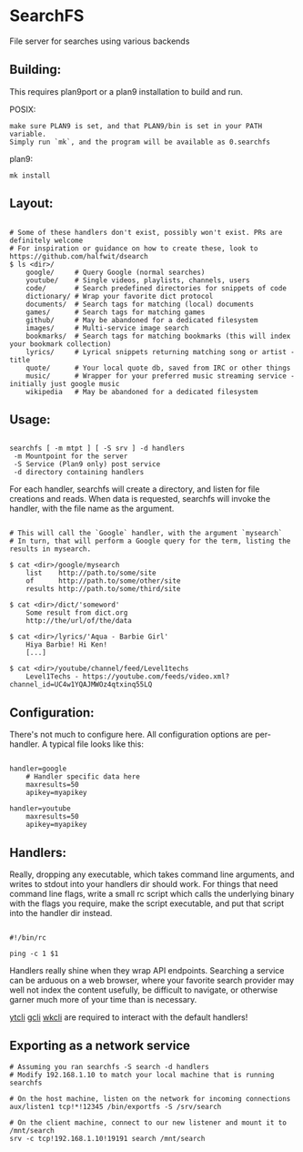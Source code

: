# SearchFS
File server for searches using various backends

## Building:

This requires plan9port or a plan9 installation to build and run.
 
POSIX:

	make sure PLAN9 is set, and that PLAN9/bin is set in your PATH variable.
	Simply run `mk`, and the program will be available as 0.searchfs
 
plan9:

	mk install


## Layout:

```

# Some of these handlers don't exist, possibly won't exist. PRs are definitely welcome
# For inspiration or guidance on how to create these, look to https://github.com/halfwit/dsearch
$ ls <dir>/
	google/     # Query Google (normal searches)
	youtube/    # Single videos, playlists, channels, users
	code/       # Search predefined directories for snippets of code
	dictionary/ # Wrap your favorite dict protocol
	documents/  # Search tags for matching (local) documents
	games/      # Search tags for matching games
	github/     # May be abandoned for a dedicated filesystem
	images/     # Multi-service image search
	bookmarks/  # Search tags for matching bookmarks (this will index your bookmark collection)
	lyrics/     # Lyrical snippets returning matching song or artist - title
	quote/      # Your local quote db, saved from IRC or other things
	music/      # Wrapper for your preferred music streaming service - initially just google music
	wikipedia   # May be abandoned for a dedicated filesystem

```

## Usage:

```

searchfs [ -m mtpt ] [ -S srv ] -d handlers
 -m Mountpoint for the server
 -S Service (Plan9 only) post service 
 -d directory containing handlers 

```

For each handler, searchfs will create a directory, and listen for file creations and reads.
When data is requested, searchfs will invoke the handler, with the file name as the argument.

```

# This will call the `Google` handler, with the argument `mysearch`
# In turn, that will perform a Google query for the term, listing the results in mysearch.

$ cat <dir>/google/mysearch
	list    http://path.to/some/site
	of      http://path.to/some/other/site
	results http://path.to/some/third/site

$ cat <dir>/dict/'someword'
	Some result from dict.org
	http://the/url/of/the/data

$ cat <dir>/lyrics/'Aqua - Barbie Girl'
	Hiya Barbie! Hi Ken!
	[...]

$ cat <dir>/youtube/channel/feed/Level1techs
	Level1Techs - https://youtube.com/feeds/video.xml?channel_id=UC4w1YQAJMWOz4qtxinq55LQ

```

## Configuration:

There's not much to configure here. All configuration options are per-handler.
 A typical file looks like this:

```

handler=google
	# Handler specific data here
	maxresults=50
	apikey=myapikey

handler=youtube
	maxresults=50
	apikey=myapikey

```

## Handlers:

Really, dropping any executable, which takes command line arguments, and writes to stdout into your handlers dir should work. For things that need command line flags, write a small rc script which calls the underlying binary with the flags you require, make the script executable, and put that script into the handler dir instead.

```

#!/bin/rc

ping -c 1 $1

```

Handlers really shine when they wrap API endpoints. Searching a service can be arduous on a web browser, where your favorite search provider may well not index the content usefully, be difficult to navigate, or otherwise garner much more of your time than is necessary. 

[ytcli](https://github.com/halfwit/ytcli) [gcli](https://github.com/halfwit/gcli) [wkcli](https://github.com/halfwit/wkcli) are required to interact with the default handlers!

## Exporting as a network service

```
# Assuming you ran searchfs -S search -d handlers
# Modify 192.168.1.10 to match your local machine that is running searchfs

# On the host machine, listen on the network for incoming connections 
aux/listen1 tcp!*!12345 /bin/exportfs -S /srv/search

# On the client machine, connect to our new listener and mount it to /mnt/search
srv -c tcp!192.168.1.10!19191 search /mnt/search
```
